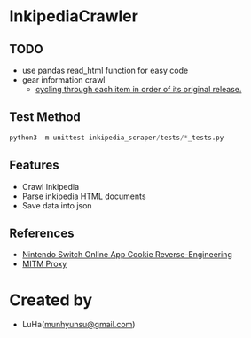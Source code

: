 # InkipediaCrawler

## TODO
- use pandas read\_html function for easy code
- gear information crawl
  - [cycling through each item in order of its original release.](https://splatoonwiki.org/wiki/Salmon_Run)

## Test Method

```python
python3 -m unittest inkipedia_scraper/tests/*_tests.py
```

## Features
- Crawl Inkipedia
- Parse inkipedia HTML documents
- Save data into json

## References

- [Nintendo Switch Online App Cookie Reverse-Engineering](https://github.com/frozenpandaman/splatnet2statink/wiki/mitmproxy-instructions)
- [MITM Proxy](https://docs.mitmproxy.org/stable/howto-install-system-trusted-ca-android/)

# Created by
- LuHa(munhyunsu@gmail.com)

